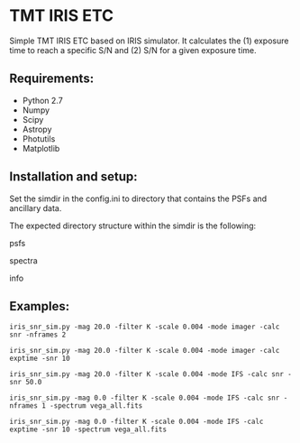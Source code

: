 # TMT IRIS ETC

Simple TMT IRIS ETC based on IRIS simulator.  It calculates the (1)
exposure time to reach a specific S/N and (2) S/N for a given exposure time.

## Requirements:
* Python 2.7
* Numpy
* Scipy
* Astropy
* Photutils
* Matplotlib

## Installation and setup:
Set the simdir in the config.ini to directory that contains the PSFs and
ancillary data.

The expected directory structure within the simdir is the following:

psfs

spectra

info

## Examples:
`iris_snr_sim.py -mag 20.0 -filter K -scale 0.004 -mode imager -calc snr -nframes 2`

`iris_snr_sim.py -mag 20.0 -filter K -scale 0.004 -mode imager -calc exptime -snr 10`

`iris_snr_sim.py -mag 20.0 -filter K -scale 0.004 -mode IFS -calc snr -snr 50.0`

`iris_snr_sim.py -mag 0.0 -filter K -scale 0.004 -mode IFS -calc snr -nframes 1 -spectrum vega_all.fits`

`iris_snr_sim.py -mag 0.0 -filter K -scale 0.004 -mode IFS -calc exptime -snr 10 -spectrum vega_all.fits`
